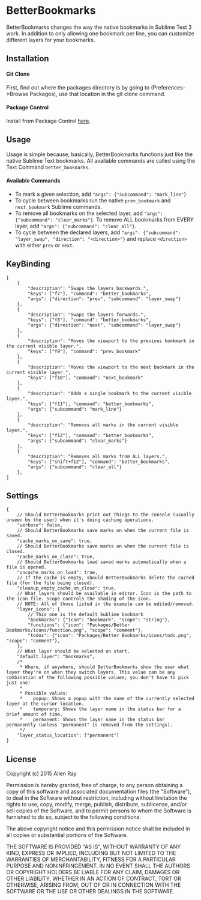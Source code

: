 # BetterBookmarks
BetterBookmarks changes the way the native bookmarks in Sublime Text 3 work. In addition to only allowing one bookmark per line, you can customize different layers for your bookmarks.
## Installation
#### Git Clone
First, find out where the packages directory is by going to (Preferences->Browse Packages), use that location in the git clone command.
#### Package Control
Install from Package Control [here](https://packagecontrol.io/packages/Better%20Bookmarks).
## Usage
Usage is simple because, basically, BetterBookmarks functions just like the native Sublime Text bookmarks. All available commands are called using the Text Command `better_bookmarks`.
#### Available Commands
* To mark a given selection, add `"args": {"subcommand": "mark_line"}`
* To cycle between bookmarks run the native `prev_bookmark` and `next_bookmark` Sublime commands.
* To remove all bookmarks on the selected layer, add `"args": {"subcommand": "clear_marks"}`. To remove ALL bookmarks from EVERY layer, add `"args": {"subcommand": "clear_all"}`.
* To cycle between the declared layers, add `"args": {"subcommand": "layer_swap", "direction": "<direction>"}` and replace `<direction>` with either `prev` or `next`.

## KeyBinding
```
[
	{
		"description": "Swaps the layers backwards.",
		"keys": ["f7"], "command": "better_bookmarks",
		"args": {"direction": "prev", "subcommand": "layer_swap"}
	},
	{
		"description": "Swaps the layers forwards.",
		"keys": ["f8"], "command": "better_bookmarks",
		"args": {"direction": "next", "subcommand": "layer_swap"}
	},
	{   
		"description": "Moves the viewport to the previous bookmark in the current visible layer.",
		"keys": ["f9"], "command": "prev_bookmark"
	},
	{
		"description": "Moves the viewport to the next bookmark in the current visible layer.",
		"keys": ["f10"], "command": "next_bookmark"
	},
	{
		"description": "Adds a single bookmark to the current visible layer.",
		"keys": ["f11"], "command": "better_bookmarks",
		"args": {"subcommand": "mark_line"}
	},
	{
		"description": "Removes all marks in the current visible layer.",
		"keys": ["f12"], "command": "better_bookmarks",
		"args": {"subcommand": "clear_marks"}
	},
	{
		"description": "Removes all marks from ALL layers.",
		"keys": ["shift+f12"], "command": "better_bookmarks",
		"args": {"subcommand": "clear_all"}
	},
]
```
## Settings
```
{
	// Should BetterBookmarks print out things to the console (usually unseen by the user) when it's doing caching operations.
	"verbose": false,
	// Should BetterBookmarks save marks on when the current file is saved.
	"cache_marks_on_save": true,
	// Should BetterBookmarks save marks on when the current file is closed.
	"cache_marks_on_close": true,
	// Should BetterBookmarks load saved marks automatically when a file is opened.
	"uncache_marks_on_load": true,
	// If the cache is empty, should BetterBookmarks delete the cached file (for the file being closed).
	"cleanup_empty_cache_on_close": true,
	// What layers should be available in editor. Icon is the path to the icon file. Scope controls the shading of the icon.
	// NOTE: All of those listed in the example can be edited/removed.
	"layer_icons": {
		// This one is the default Sublime bookmark
		"bookmarks": {"icon": "bookmark", "scope": "string"},
		"functions": {"icon": "Packages/Better Bookmarks/icons/function.png", "scope": "comment"},
		"todos": {"icon": "Packages/Better Bookmarks/icons/todo.png", "scope": "comment"},
	},
	// What layer should be selected on start.
	"default_layer": "bookmarks",
	/*
	 * Where, if anywhere, should BetterBookmarks show the user what layer they're on when they switch layers. This value can be any combination of the following possible values; you don't have to pick just one!
     *
	 * Possible values:
	 *    popup: Shows a popup with the name of the currently selected layer at the cursor location.
	 *    temporary: Shows the layer name in the status bar for a brief amount of time.
	 *    permanent: Shows the layer name in the status bar permanently (unless "permanent" is removed from the settings).
	 */
	"layer_status_location": ["permanent"]
}

```
## License
Copyright (c) 2015 Allen Ray

Permission is hereby granted, free of charge, to any person obtaining a copy
of this software and associated documentation files (the "Software"), to deal
in the Software without restriction, including without limitation the rights
to use, copy, modify, merge, publish, distribute, sublicense, and/or sell
copies of the Software, and to permit persons to whom the Software is
furnished to do so, subject to the following conditions:

The above copyright notice and this permission notice shall be included in
all copies or substantial portions of the Software.

THE SOFTWARE IS PROVIDED "AS IS", WITHOUT WARRANTY OF ANY KIND, EXPRESS OR
IMPLIED, INCLUDING BUT NOT LIMITED TO THE WARRANTIES OF MERCHANTABILITY,
FITNESS FOR A PARTICULAR PURPOSE AND NONINFRINGEMENT. IN NO EVENT SHALL THE
AUTHORS OR COPYRIGHT HOLDERS BE LIABLE FOR ANY CLAIM, DAMAGES OR OTHER
LIABILITY, WHETHER IN AN ACTION OF CONTRACT, TORT OR OTHERWISE, ARISING FROM,
OUT OF OR IN CONNECTION WITH THE SOFTWARE OR THE USE OR OTHER DEALINGS IN
THE SOFTWARE.

